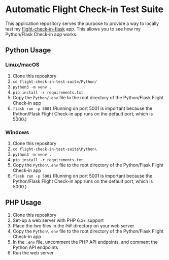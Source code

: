 # Automatic Flight Check-in Test Suite

This application repository serves the purpose to provide a way to locally test my [flight-check-in-flask](https://github.com/jdstone/flight-check-in-flask/) app. This allows you to see how my Python/Flask Check-in app works.

## Python Usage

### Linux/macOS

1. Clone this repository
2. `cd flight-check-in-test-suite/Python/`
3. `python3 -m venv .`
4. `pip install -r requirements.txt`
5. Copy the `Python/.env` file to the root directory of the Python/Flask Flight Check-in app
6. `flask run -p 5001` (Running on port 5001 is important because the Python/Flask Flight Check-in app runs on the default port, which is 5000.)

### Windows

1. Clone this repository
2. `cd flight-check-in-test-suite\Python\`
3. `python3 -m venv .`
4. `pip install -r requirements.txt`
5. Copy the `Python\.env` file to the root directory of the Python/Flask Flight Check-in app
6. `flask run -p 5001` (Running on port 5001 is important because the Python/Flask Flight Check-in app runs on the default port, which is 5000.)

## PHP Usage

1. Clone this repository
2. Set-up a web server with PHP 6.x+ support
3. Place the two files in the `PHP` directory on your web server
4. Copy the `Python\.env` file to the root directory of the Python/Flask Flight Check-in app
5. In the `.env` file, uncomment the PHP API endpoints, and comment the Python API endpoints
6. Run the web server

